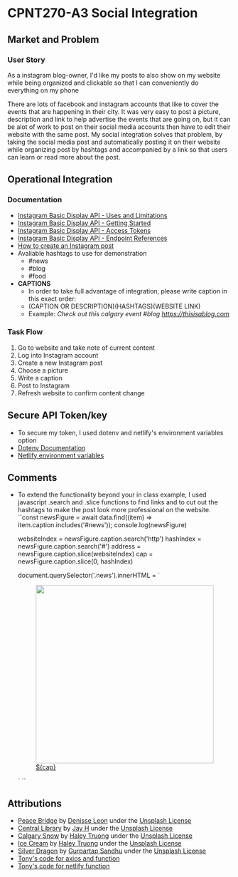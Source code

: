 # CPNT270-A3 Social Integration

## Market and Problem

### User Story

As a instagram blog-owner, I'd like my posts to also show on my website while being organized and clickable so that I can conveniently do everything on my phone

There are lots of facebook and instagram accounts that like to cover the events that are happening in their city. It was very easy to post a picture, description and link to help advertise the events that are going on, but it can be alot of work to post on their social media accounts then have to edit their website with the same post. My social integration solves that problem, by taking the social media post and automatically posting it on their website while organizing post by hashtags and accompanied by a link so that users can learn or read more about the post.

## Operational Integration

### Documentation
- [Instagram Basic Display API - Uses and Limitations](https://developers.facebook.com/docs/instagram-basic-display-api#legacy-ids)
- [Instagram Basic Display API - Getting Started](https://developers.facebook.com/docs/instagram-basic-display-api/getting-started)
- [Instagram Basic Display API - Access Tokens](https://developers.facebook.com/docs/instagram-basic-display-api/guides)
- [Instagram Basic Display API - Endpoint References](https://developers.facebook.com/docs/instagram-basic-display-api/reference)
- [How to create an Instagram post](https://blog.hubspot.com/marketing/how-to-post-on-instagram)
- Avaliable hashtags to use for demonstration
  - #news
  - #blog
  - #food
- **CAPTIONS**
  - In order to take full advantage of integration, please write caption in this exact order:
  - (CAPTION OR DESCRIPTION)(HASHTAGS)(WEBSITE LINK)
  - Example: *Check out this calgary event #blog https://thisisablog.com*

### Task Flow
1. Go to website and take note of current content
2. Log into Instagram account
3. Create a new Instagram post
4. Choose a picture
5. Write a caption
6. Post to Instagram
7. Refresh website to confirm content change

## Secure API Token/key
- To secure my token, I used dotenv and netlify's environment variables option
- [Dotenv Documentation](https://www.npmjs.com/package/dotenv)
- [Netlify environment variables](https://docs.netlify.com/configure-builds/environment-variables/)

## Comments
- To extend the functionality beyond your in class example, I used javascript .search and .slice functions to find links and to cut out the hashtags to make the post look more professional on the website.
  ``const newsFigure = await data.find((item) => item.caption.includes('#news'));
  console.log(newsFigure)

  websiteIndex = newsFigure.caption.search('http')
  hashIndex = newsFigure.caption.search('#')
  address = newsFigure.caption.slice(websiteIndex)
  cap = newsFigure.caption.slice(0, hashIndex)

  document.querySelector('.news').innerHTML = `
  <figure>
    <a href="${address}">
      <img src="${newsFigure.url}" alt="" width="400">
    </a>
    <figcaption><a href="${address}">${cap}</a></figcaption>
  </figure>
  ` ``


## Attributions
- [Peace Bridge](https://unsplash.com/photos/4ZPrc2__Kr0) by [Denisse Leon](https://unsplash.com/@denisseleon) under the [Unsplash License](https://unsplash.com/license)
- [Central Library](https://unsplash.com/photos/0hbtMehsV2I) by [Jay H](https://unsplash.com/@captainhaja) under the [Unsplash License](https://unsplash.com/license)
- [Calgary Snow](https://unsplash.com/photos/i-gfzPOUMW4) by [Haley Truong](https://unsplash.com/@haleytruong) under the [Unsplash License](https://unsplash.com/license)
- [Ice Cream](https://unsplash.com/photos/L1kI8iVH7dM) by [Haley Truong](https://unsplash.com/@haleytruong) under the [Unsplash License](https://unsplash.com/license)
- [Silver Dragon](https://unsplash.com/photos/nuAOmcjs3ZQ) by [Gurpartap Sandhu](https://unsplash.com/@gsandhu) under the [Unsplash License](https://unsplash.com/license)
- [Tony's code for axios and function](https://github.com/acidtone/instagram-netlify/blob/main/netlify/functions/photos.js)
- [Tony's code for netlify function](https://github.com/acidtone/hello-netlify-functions)
